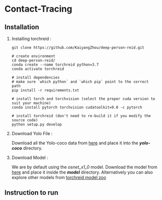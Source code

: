 # Contact-Tracing

## Installation

1. Installing torchreid : 

    ```
    git clone https://github.com/KaiyangZhou/deep-person-reid.git

    # create environment
    cd deep-person-reid/
    conda create --name torchreid python=3.7
    conda activate torchreid

    # install dependencies
    # make sure `which python` and `which pip` point to the correct path
    pip install -r requirements.txt

    # install torch and torchvision (select the proper cuda version to suit your machine)
    conda install pytorch torchvision cudatoolkit=9.0 -c pytorch

    # install torchreid (don't need to re-build it if you modify the source code)
    python setup.py develop
    ```

2. Download Yolo File :
    
    Download all the Yolo-coco data from [here](https://drive.google.com/drive/folders/1YJymHQ9xW9w12slCPS4aq_pfqvsfAbSE?usp=sharing) and place it into the ***yolo-coco*** directory.

3. Download Model :

    We are by default using the *osnet_x1_0* model. Download the model from [here](https://drive.google.com/file/d/1tuYY1vQXReEd8N8_npUkc7npPDDmjNCV/view?usp=sharing) and place it inside the ***model*** directory. Alternatively you can also explore other models from [torchreid model zoo](/model/instruction.md)

## Instruction to run

